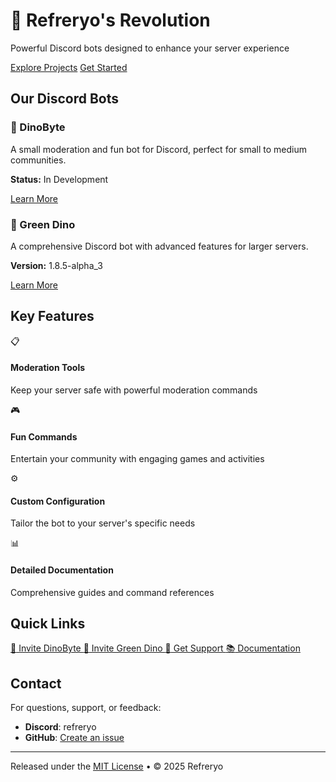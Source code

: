 # <span class="dino-emoji">🦖</span> Refreryo's Revolution

<div class="hero">
  <p class="hero-text">
    Powerful Discord bots designed to enhance your server experience
  </p>
  <div class="buttons">
    <a href="projects/" class="md-button md-button--primary">Explore Projects</a>
    <a href="docs/getting-started/" class="md-button">Get Started</a>
  </div>
  <div id="github-stats" class="github-stats"></div>
</div>

## Our Discord Bots

<div class="feature-box">
  <div class="project-card">
    <h3><span class="dino-emoji">🦖</span> DinoByte</h3>
    <p>A small moderation and fun bot for Discord, perfect for small to medium communities.</p>
    <p><strong>Status:</strong> <span class="badge in-development">In Development</span></p>
    <a href="projects/dinobyte/" class="md-button">Learn More</a>
  </div>

  <div class="project-card">
    <h3><span class="dino-emoji">🦕</span> Green Dino</h3>
    <p>A comprehensive Discord bot with advanced features for larger servers.</p>
    <p><strong>Version:</strong> <span class="badge stable">1.8.5-alpha_3</span></p>
    <a href="projects/greendino/" class="md-button">Learn More</a>
  </div>
</div>

## Key Features

<div class="features-grid">
  <div class="feature">
    <div class="feature-icon">📋</div>
    <h4>Moderation Tools</h4>
    <p>Keep your server safe with powerful moderation commands</p>
  </div>
  
  <div class="feature">
    <div class="feature-icon">🎮</div>
    <h4>Fun Commands</h4>
    <p>Entertain your community with engaging games and activities</p>
  </div>
  
  <div class="feature">
    <div class="feature-icon">⚙️</div>
    <h4>Custom Configuration</h4>
    <p>Tailor the bot to your server's specific needs</p>
  </div>
  
  <div class="feature">
    <div class="feature-icon">📊</div>
    <h4>Detailed Documentation</h4>
    <p>Comprehensive guides and command references</p>
  </div>
</div>

## Quick Links

<div class="quick-links">
  <a href="https://discord.com/oauth2/authorize?client_id=1358469975274295666" class="quick-link-button dinobyte">
    <span class="dino-emoji">🦖</span> Invite DinoByte
  </a>
  
  <a href="https://discord.com/oauth2/authorize?client_id=1346868529151873128" class="quick-link-button greendino">
    <span class="dino-emoji">🦕</span> Invite Green Dino
  </a>
  
  <a href="support/" class="quick-link-button support">
    <span>🛟</span> Get Support
  </a>
  
  <a href="docs/getting-started/" class="quick-link-button docs">
    <span>📚</span> Documentation
  </a>
</div>

## Contact

For questions, support, or feedback:

- **Discord**: refreryo
- **GitHub**: [Create an issue](https://github.com/Refreryo/refreryo-revolution/issues)

---

<div class="footer-note">
  <p>Released under the <a href="LICENSE">MIT License</a> • © 2025 Refreryo</p>
</div>